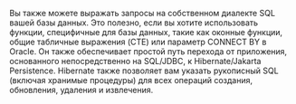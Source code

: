 Вы также можете выражать запросы на собственном диалекте SQL вашей базы данных. Это полезно, если вы хотите использовать функции, специфичные для базы данных, такие как оконные функции, общие табличные выражения (CTE) или параметр CONNECT BY в Oracle. Он также обеспечивает простой путь перехода от приложения, основанного непосредственно на SQL/JDBC, к Hibernate/Jakarta Persistence. Hibernate также позволяет вам указать рукописный SQL (включая хранимые процедуры) для всех операций создания, обновления, удаления и извлечения.

